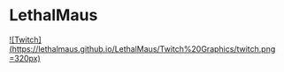 # LethalMaus

[![Twitch](https://lethalmaus.github.io/LethalMaus/Twitch%20Graphics/twitch.png =320px)](https://www.twitch.tv/lethalmaus)
